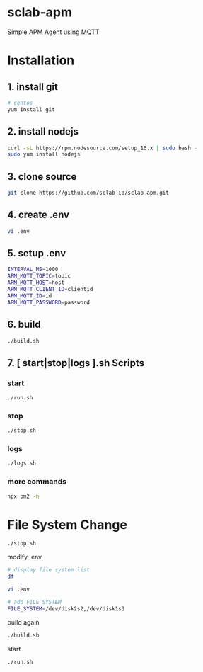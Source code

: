 # sclab-apm
Simple APM Agent using MQTT

# Installation
## 1. install git
~~~bash
# centos
yum install git
~~~

## 2. install nodejs
~~~bash
curl -sL https://rpm.nodesource.com/setup_16.x | sudo bash -
sudo yum install nodejs
~~~

## 3. clone source
~~~bash
git clone https://github.com/sclab-io/sclab-apm.git
~~~

## 4. create .env
~~~bash
vi .env
~~~

## 5. setup .env
~~~bash
INTERVAL_MS=1000
APM_MQTT_TOPIC=topic
APM_MQTT_HOST=host
APM_MQTT_CLIENT_ID=clientid
APM_MQTT_ID=id
APM_MQTT_PASSWORD=password
~~~

## 6. build
~~~bash
./build.sh
~~~

## 7. [ start|stop|logs ].sh Scripts
### start
~~~bash
./run.sh
~~~

### stop
~~~bash
./stop.sh
~~~

### logs
~~~bash
./logs.sh
~~~

### more commands
~~~bash
npx pm2 -h
~~~

# File System Change
~~~bash
./stop.sh
~~~

modify .env
~~~bash
# display file system list
df

vi .env

# add FILE_SYSTEM
FILE_SYSTEM=/dev/disk2s2,/dev/disk1s3
~~~

build again
~~~bash
./build.sh
~~~

start
~~~bash
./run.sh
~~~

